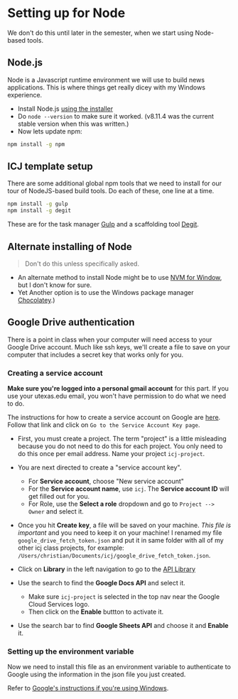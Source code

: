 
# Setting up for Node

We don't do this until later in the semester, when we start using Node-based tools.

## Node.js

Node is a Javascript runtime environment we will use to build news applications. This is where things get really dicey with my Windows experience.

* Install Node.js [using the installer](https://nodejs.org/en/download/)
* Do `node --version` to make sure it worked. (v8.11.4 was the current stable version when this was written.)
* Now lets update npm:

```bash
npm install -g npm
```

## ICJ template setup

There are some additional global npm tools that we need to install for our tour of NodeJS-based build tools. Do each of these, one line at a time.

```bash
npm install -g gulp
npm install -g degit
```

These are for the task manager [Gulp](https://gulpjs.com/) and a scaffolding tool [Degit](https://www.npmjs.com/package/degit).

## Alternate installing of Node

> Don't do this unless specifically asked.

* An alternate method to install Node might be to use [NVM for Window](https://danielarancibia.wordpress.com/2017/03/28/install-or-upgrade-nodejs-with-nvm-for-windows/), but I don't know for sure.
* Yet Another option is to use the Windows package manager [Chocolatey](https://nodejs.org/en/download/package-manager/#windows).)

## Google Drive authentication

There is a point in class when your computer will need access to your Google Drive account. Much like ssh keys, we'll create a file to save on your computer that includes a secret key that works only for you.

### Creating a service account

**Make sure you're logged into a personal gmail account** for this part. If you use your utexas.edu email, you won't have permission to do what we need to do.

The instructions for how to create a service account on Google are [here](https://cloud.google.com/docs/authentication/getting-started). Follow that link and click on `Go to the Service Account Key page`.

- First, you must create a project. The term "project" is a little misleading because you do not need to do this for each project. You only need to do this once per email address. Name your project `icj-project`.

- You are next directed to create a "service account key".
  - For **Service account**, choose "New service account"
  - For the **Service account name**, use `icj`. The **Service account ID** will get filled out for you.
  - For Role, use the **Select a role** dropdown and go to `Project --> Owner` and select it.
- Once you hit **Create key**, a file will be saved on your machine. _This file is important_ and you need to keep it on your machine! I renamed my file `google_drive_fetch_token.json` and put it in same folder with all of my other icj class projects, for example: `/Users/christian/Documents/icj/google_drive_fetch_token.json`.
- Click on **Library** in the left navigation to go to the [API Library](https://console.developers.google.com/apis/library)
- Use the search to find the **Google Docs API** and select it.
  - Make sure `icj-project` is selected in the top nav near the Google Cloud Services logo.
  - Then click on the **Enable** buttton to activate it.
- Use the search bar to find **Google Sheets API** and choose it and **Enable** it.

### Setting up the environment variable

Now we need to install this file as an environment variable to authenticate to Google using the information in the json file you just created.

Refer to [Google's instructions if you're using Windows](https://cloud.google.com/docs/authentication/getting-started#windows).
